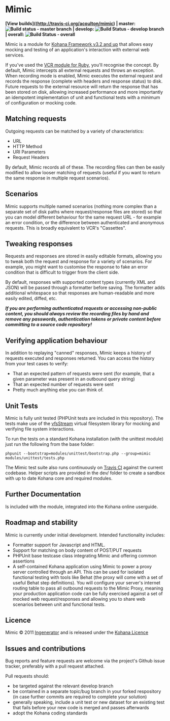 # Mimic

**[View builds]((http://travis-ci.org/acoulton/mimic) | master: ![Build status - master branch](https://secure.travis-ci.org/acoulton/mimic.png?branch=master) | 
develop: ![Build Status - develop branch](https://secure.travis-ci.org/acoulton/mimic.png?branch=develop) | 
overall: ![Build Status - overall](https://secure.travis-ci.org/acoulton/mimic.png)**

Mimic is a module for [Kohana Framework v3.2 and up](http://kohanaframework.org)
that allows easy mocking and testing of an application's interaction with external
web services.

If you've used the [VCR module for Ruby](https://github.com/myronmarston/vcr),
you'll recognise the concept. By default,
Mimic intercepts all external requests and throws an exception. When recording mode
is enabled, Mimic executes the external request and records the response (complete
with headers and response status) to disk. Future requests to the external resource
will return the response that has been stored on disk, allowing increased performance
and more importantly an idempotent implementation of unit and functional tests with
a minimum of configuration or mocking code.

## Matching requests
Outgoing requests can be matched by a variety of characteristics:

* URL
* HTTP Method
* URI Parameters
* Request Headers

By default, Mimic records all of these. The recording files can then be easily
modified to allow looser matching of requests (useful if you want to return the
same response in multiple request scenarios).

## Scenarios
Mimic supports multiple named scenarios (nothing more complex than a separate
set of disk paths where request/response files are stored) so that you can model
different behaviour for the same request URL - for example an error condition, or
the difference between authenticated and anonymous requests. This is broadly
equivalent to VCR's "Cassettes".

## Tweaking responses
Requests and responses are stored in easily editable formats, allowing you to tweak
both the request and response for a variety of scenarios. For example, you might
want to customise the response to fake an error condition that is difficult
to trigger from the client side.

By default, responses with supported content types (currently XML and JSON) will
be passed through a formatter before saving. The formatter adds additional whitespace
so that responses are human-readable and more easily edited, diffed, etc.

***If you are performing authenticated requests or accessing non-public content,
you should always review the recording files by hand and remove any passwords,
authentication tokens or private content before committing to a source code
repository!***

## Verifying application behaviour
In addition to replaying "canned" responses, Mimic keeps a history of requests
executed and responses returned. You can access the history from your test cases
to verify:

* That an expected pattern of requests were sent (for example, that a given
  parameter was present in an outbound query string)
* That an expected number of requests were sent
* Pretty much anything else you can think of.

## Unit Tests
Mimic is fully unit tested (PHPUnit tests are included in this repository). The
tests make use of the [vfsStream](https://github.com/mikey179/vfsStream)
virtual filesystem library for mocking and verifying file system interactions.

To run the tests on a standard Kohana installation (with the unittest module)
just run the following from the base folder:

    phpunit --bootstrap=modules/unittest/bootstrap.php --group=mimic modules/unittest/tests.php

The Mimic test suite also runs continuously on [Travis CI](http://travis-ci.org/acoulton/mimic) against the current codebase. Helper scripts are provided in the dev/ folder to create a sandbox with up to date Kohana core and required modules.

## Further Documentation
Is included with the module, integrated into the Kohana online userguide.

## Roadmap and stability
Mimic is currently under initial development. Intended functionality includes:

* Formatter support for Javascript and HTML.
* Support for matching on body content of POST/PUT requests
* PHPUnit base testcase class integrating Mimic and offering common assertions
* A self-contained Kohana application using Mimic to power a proxy server controlled
  through an API. This can be used for isolated functional testing with tools like
  Behat (the proxy will come with a set of useful Behat step definitions). You will
  configure your server's internet routing table to pass all outbound requests to
  the Mimic Proxy, meaning your production application code can be fully exercised
  against a set of mocked web request/responses and allowing you to share web scenarios
  between unit and functional tests.


## Licence
Mimic &copy; 2011 [Ingenerator](http://www.ingenerator.com) and is
released under the [Kohana Licence](http://kohanaframework.org/licence)

## Issues and contributions
Bug reports and feature requests are welcome via the project's Github issue tracker,
preferably with a pull request attached.

Pull requests should:

* be targeted against the relevant develop branch
* be contained in a separate topic/bug branch in your forked respository (in case
  further commits are required to complete your solution)
* generally speaking, include a unit test or new dataset for an existing test that
  fails before your new code is merged and passes afterwards
* adopt the Kohana coding standards
